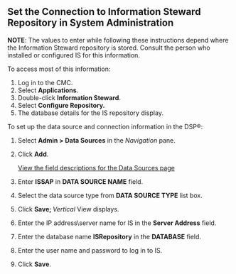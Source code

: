 # 

## Set the Connection to Information Steward Repository in System Administration

**NOTE**: The values to enter while following these instructions depend
where the Information Steward repository is stored. Consult the person
who installed or configured IS for this information.

To access most of this information:

1.  Log in to the CMC.
2.  Select **Applications**.
3.  Double-click **Information Steward**.
4.  Select **Configure Repository.**
5.  The database details for the IS repository display.

To set up the data source and connection information in the DSP®:

1.  Select <span style="font-weight: bold;">Admin \> Data Sources</span>
    in the <span style="font-style: italic;">Navigation</span> pane.

2.  Click **Add**.
    
    [View the field descriptions for the Data Sources
    page](../../../Platform/Sys_Admin/Page_Desc/Data_Sources_HSysAdmi)

3.  Enter **ISSAP** in **DATA SOURCE NAME** field.

4.  Select the data source type from **DATA SOURCE TYPE** list box.

5.  Click **Save;
    <span style="font-weight: normal;font-style: italic;">Vertical</span><span style="font-weight: normal;">
    View displays</span>**<span style="font-weight: normal;">.</span>

6.  Enter the IP address\\server name for IS in the **Server Address**
    field.

7.  Enter the database name **ISRepository** in the
    <span style="font-weight: bold;">D**AT**</span>**ABASE** field.

8.  Enter the user name and password to log in to IS.

9.  Click **Save**.
